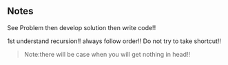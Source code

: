 ## Notes 

See Problem then develop solution then write code!! 

1st understand recursion!! always follow order!! Do not try to take shortcut!! 

>Note:there will be case when you will get nothing in head!! 







